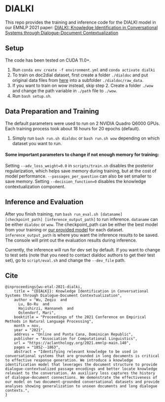 # DIALKI


This repo provides the training and inference code for the DIALKI model in our EMNLP 2021 paper: [DIALKI: Knowledge Identification in Conversational Systems through Dialogue-Document Contextualization](https://arxiv.org/abs/2109.04673)


## Setup
The code has been tested on CUDA 11.0+.
1. Run `conda env create -f environment.yml` and `conda activate dialki`
2. To train on doc2dial dataset, first create a folder `./dialdoc` and put original data files from [here](https://github.com/doc2dial/sharedtask-dialdoc2021/tree/master/data/doc2dial/v1.0.1) into a subfolder `./dialdoc/raw_data`.
3. If you want to train on wow instead, skip step 2. Create a folder `./wow` and change the path variable in `./path` file to `./wow`.
4. Run `bash setup.sh`.

## Data Preparation and Training
The default parameters were used to run on 2 NVIDIA Quadro Q6000 GPUs. Each training process took about 18 hours for 20 epochs (default). 
1. Simply run `bash run.sh dialdoc` or `bash run.sh wow` depending on which dataset you want to run.

#### Some important parameters to change if not enough memory for training:
Setting `--adv_loss_weight=0.0` in `scripts/train.sh` disables the posterior regularization, which helps save memory during training, but at the cost of model performance. `--passages_per_question` can also be set smaller to save memory. Setting `--decision_function=0` disables the knowledge contextualization component. 

## Inference and Evaluation
After you finish training, run `bash run_eval.sh [dataname] [checkpoint_path] [inference_output_path]` to run inference. `dataname` can be either `dialdoc` or `wow`. The checkpoint_path can be either the best model from your training or [our provided model](https://drive.google.com/drive/folders/1iuEtWgb16r3JNaB8NKRQ8VUQjW3pHvvi?usp=sharing) for each dataset. `inference_output_path` is where you want the inference results to be saved. The console will print out the evaluation results during inference. 

Currently, the inference will run for dev set by default. If you want to change to test sets (note that you need to contact dialdoc authors to get their test set), go to `script/eval.sh` and change the `--dev_file` path.


## Cite
```
@inproceedings{wu-etal-2021-dialki,
    title = "{DIALKI}: Knowledge Identification in Conversational Systems through Dialogue-Document Contextualization",
    author = "Wu, Zeqiu  and
      Lu, Bo-Ru  and
      Hajishirzi, Hannaneh  and
      Ostendorf, Mari",
    booktitle = "Proceedings of the 2021 Conference on Empirical Methods in Natural Language Processing",
    month = nov,
    year = "2021",
    address = "Online and Punta Cana, Dominican Republic",
    publisher = "Association for Computational Linguistics",
    url = "https://aclanthology.org/2021.emnlp-main.140",
    pages = "1852--1863",
    abstract = "Identifying relevant knowledge to be used in conversational systems that are grounded in long documents is critical to effective response generation. We introduce a knowledge identification model that leverages the document structure to provide dialogue-contextualized passage encodings and better locate knowledge relevant to the conversation. An auxiliary loss captures the history of dialogue-document connections. We demonstrate the effectiveness of our model on two document-grounded conversational datasets and provide analyses showing generalization to unseen documents and long dialogue contexts.",
}
```
